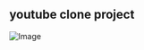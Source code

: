 ## youtube clone project



![Image](https://github.com/user-attachments/assets/7b559cb5-b4f9-43c5-baab-7cefccca9220)
